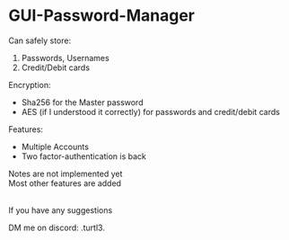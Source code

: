 # GUI-Password-Manager

Can safely store:
  1. Passwords, Usernames
  2. Credit/Debit cards

Encryption:
  * Sha256 for the Master password
  * AES (if I understood it correctly) for passwords and credit/debit cards

Features:
  * Multiple Accounts
  * Two factor-authentication is back

Notes are not implemented yet <br>
Most other features are added

<br>
If you have any suggestions 

DM me on discord: .turtl3. 
